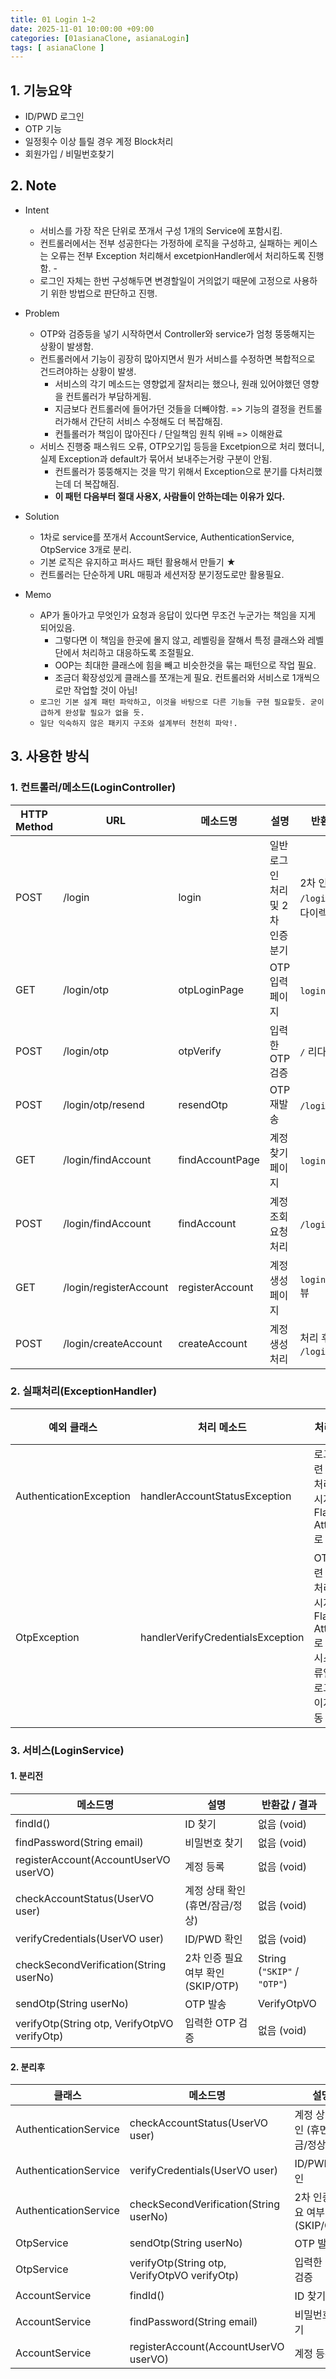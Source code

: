 ```yaml
---
title: 01 Login 1~2
date: 2025-11-01 10:00:00 +09:00
categories: [01asianaClone, asianaLogin]
tags: [ asianaClone ]
---
```



## 1. 기능요약
 - ID/PWD 로그인
 - OTP 기능
 - 일정횟수 이상 틀릴 경우 계정 Block처리
 - 회원가입 / 비밀번호찾기

## 2. Note
 - Intent
   - 서비스를 가장 작은 단위로 쪼개서 구성 1개의 Service에 포함시킴. 
   - 컨트롤러에서는 전부 성공한다는 가정하에 로직을 구성하고, 실패하는 케이스는 오류는 전부 Exception 처리해서 excetpionHandler에서 처리하도록 진행함.   -
   - 로그인 자체는 한번 구성해두면 변경할일이 거의없기 때문에 고정으로 사용하기 위한 방법으로 판단하고 진행.

 - Problem
   - OTP와 검증등을 넣기 시작하면서 Controller와 service가 엄청 뚱뚱해지는 상황이 발생함.
   - 컨트롤러에서 기능이 굉장히 많아지면서 뭔가 서비스를 수정하면 복합적으로 건드려야하는 상황이 발생.
     - 서비스의 각기 메소드는 영향없게 잘처리는 했으나, 원래 있어야했던 영향을 컨트롤러가 부담하게됨.
     - 지금보다 컨트롤러에 들어가던 것들을 더빼야함. => 기능의 결정을 컨트롤러가해서 간단히 서비스 수정해도 더 복잡해짐.
     - 컨틀롤러가 책임이 많아진다 / 단일책임 원칙 위배 => 이해완료      
   - 서비스 진행중 패스워드 오류, OTP오기입 등등을 Excetpion으로 처리 했더니, 실제 Exception과 default가 묶어서 보내주는거랑 구분이 안됨.
     - 컨트롤러가 뚱뚱해지는 것을 막기 위해서 Exception으로 분기를 다처리했는데 더 복잡해짐.
     - **이 패턴 다음부터 절대 사용X, 사람들이 안하는데는 이유가 있다.**  

 - Solution
   - 1차로 service를 쪼개서 AccountService, AuthenticationService, OtpService 3개로 분리.
   - 기본 로직은 유지하고 퍼사드 패턴 활용해서 만들기 ★ 
   - 컨트롤러는 단순하게 URL 매핑과 세션저장 분기정도로만 활용필요.
  
 - Memo
   - AP가 돌아가고 무엇인가 요청과 응답이 있다면 무조건 누군가는 책임을 지게 되어있음.
     - 그렇다면 이 책임을 한곳에 몰지 않고, 레벨링을 잘해서 특정 클래스와 레벨단에서 처리하고 대응하도록 조절필요.     
     - OOP는 최대한 클래스에 힘을 빼고 비슷한것을 묶는 패턴으로 작업 필요.
     - 조금더 확장성있게 클래스를 쪼개는게 필요. 컨트롤러와 서비스로 1개씩으로만 작업할 것이 아님!
   - `로그인 기본 설계 패턴 파악하고, 이것을 바탕으로 다른 기능들 구현 필요할듯. 굳이 급하게 완성할 필요가 없을 듯.`
   - `일단 익숙하지 않은 패키지 구조와 설계부터 천천히 파악!.`

  
## 3. 사용한 방식
### 1. 컨트롤러/메소드(LoginController)

| HTTP Method | URL                    | 메소드명            | 설명                   | 반환 뷰 / 리다이렉트                              |
| ----------- | ---------------------- | --------------- | -------------------- | ----------------------------------------- |
| POST        | /login                 | login           | 일반 로그인 처리 및 2차 인증 분기 | 2차 인증 여부에 따라 `/login/otp`, `/login` 리다이렉트 |
| GET         | /login/otp             | otpLoginPage    | OTP 입력 페이지           | `login/otp` 뷰                             |
| POST        | /login/otp             | otpVerify       | 입력한 OTP 검증           | `/` 리다이렉트                                 |
| POST        | /login/otp/resend      | resendOtp       | OTP 재발송              | `/login/otp` 리다이렉트                        |
| GET         | /login/findAccount     | findAccountPage | 계정 찾기 페이지            | `login/findAccount` 뷰                     |
| POST        | /login/findAccount     | findAccount     | 계정 조회 요청 처리          | `/login` 리다이렉트                            |
| GET         | /login/registerAccount | registerAccount | 계정 생성 페이지            | `login/registerAccount` 뷰                 |
| POST        | /login/createAccount   | createAccount   | 계정 생성 처리             | 처리 후 리다이렉트 (보통 `/login`)                  |

### 2. 실패처리(ExceptionHandler)

| 예외 클래스                  | 처리 메소드                            | 처리 내용                                                          | 리다이렉트 / 뷰                                   |
| ----------------------- | --------------------------------- | -------------------------------------------------------------- | ------------------------------------------- |
| AuthenticationException | handlerAccountStatusException     | 로그인 관련 예외 처리, 메시지를 Flash Attribute로 전달                         | `/login` 리다이렉트                              |
| OtpException            | handlerVerifyCredentialsException | OTP 관련 예외 처리, 메시지를 Flash Attribute로 전달. 시스템 오류일 경우 로그인 페이지로 이동 | `/login/otp` 리다이렉트 (일반), `login` 뷰 (시스템 오류) |

### 3. 서비스(LoginService)
#### 1. 분리전

| 메소드명                                         | 설명                        | 반환값 / 결과                    |
| -------------------------------------------- | ------------------------- | --------------------------- |
| findId()                                     | ID 찾기                     | 없음 (void)                   |
| findPassword(String email)                   | 비밀번호 찾기                   | 없음 (void)                   |
| registerAccount(AccountUserVO userVO)        | 계정 등록                     | 없음 (void)                   |
| checkAccountStatus(UserVO user)              | 계정 상태 확인 (휴면/잠금/정상)       | 없음 (void)                   |
| verifyCredentials(UserVO user)               | ID/PWD 확인                 | 없음 (void)                   |
| checkSecondVerification(String userNo)       | 2차 인증 필요 여부 확인 (SKIP/OTP) | String (`"SKIP"` / `"OTP"`) |
| sendOtp(String userNo)                       | OTP 발송                    | VerifyOtpVO                 |
| verifyOtp(String otp, VerifyOtpVO verifyOtp) | 입력한 OTP 검증                | 없음 (void)                   |

#### 2. 분리후
| 클래스 | 메소드명                                         | 설명                        | 반환값 / 결과                    |
|-----| -------------------------------------------- | ------------------------- | --------------------------- |
|AuthenticationService| checkAccountStatus(UserVO user)              | 계정 상태 확인 (휴면/잠금/정상)       | 없음 (void)                   |
|AuthenticationService| verifyCredentials(UserVO user)               | ID/PWD 확인                 | 없음 (void)                   |
|AuthenticationService| checkSecondVerification(String userNo)       | 2차 인증 필요 여부 확인 (SKIP/OTP) | String (`"SKIP"` / `"OTP"`) |
|OtpService| sendOtp(String userNo)                       | OTP 발송                    | VerifyOtpVO                 |
|OtpService| verifyOtp(String otp, VerifyOtpVO verifyOtp) | 입력한 OTP 검증                | 없음 (void)                   |
|AccountService| findId()                                     | ID 찾기                     | 없음 (void)                   |
|AccountService| findPassword(String email)                   | 비밀번호 찾기                   | 없음 (void)                   |
|AccountService| registerAccount(AccountUserVO userVO)        | 계정 등록                     | 없음 (void)                   |
